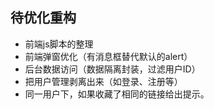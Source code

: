 ## 待优化重构
- 前端js脚本的整理
- 前端弹窗优化（有消息框替代默认的alert）
- 后台数据访问（数据隔离封装，过滤用户ID）
- 把用户管理剥离出来（如登录、注册等）
- 同一用户下，如果收藏了相同的链接给出提示。

